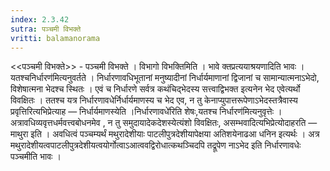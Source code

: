 ```yaml
---
index: 2.3.42
sutra: पञ्चमी विभक्ते
vritti: balamanorama
---
```


<<पञ्चमी विभक्ते>> - पञ्चमी विभक्ते । विभागो विभक्तिमिति । भावे क्तप्रत्ययाश्रयणादिति भावः ।यतश्चनिर्धारण॑मित्यनुवर्तते । निर्धारणावधिभूतानां मनुष्यादीनां निर्धार्यमाणानां द्विजानां च सामान्यात्मनाऽभेदो, विशेषात्मना भेदश्च स्थितः । एवं च निर्धारणे सर्वत्र कथंचिद्भेदस्य सत्त्वाद्विभक्त इत्यनेन भेद एवेत्यर्थो विवक्षितः । ततश्च यत्र निर्धारणावधेर्निर्धार्यमाणस्य च भेद एव, न तु केनाप्युपात्तरूपेणाऽभेदस्तत्रैवास्य प्रवृत्तिरित्यभिप्रेत्याह — निर्धार्यमाणस्येति ।निर्धारणावधे॑रिति शेषः,यतश्च निर्धारण॑मित्यनुवृत्तेः । अत्रावधिव्यवृत्तधर्मवत्त्वबोधनमेव , न तु समुदायादेकदेशस्येत्यंशो विवक्षितः, असम्भवादित्यभिप्रेत्योदाहरति — माथुरा इति । अवधित्वं पञ्चम्यर्थं मथुरादेशीयाः पाटलीपुत्रदेशीयापेक्षया अतिशयेनाढआ धनिन इत्यर्थः । अत्र मथुरादेशीयत्वपाटलीपुत्रदेशीयत्वयोर्गोत्वाऽआत्ववद्विरोधात्कथञ्चिदपि तद्रूपेण नाऽभेद इति निर्धारणावधेः पञ्चमीति भावः । 